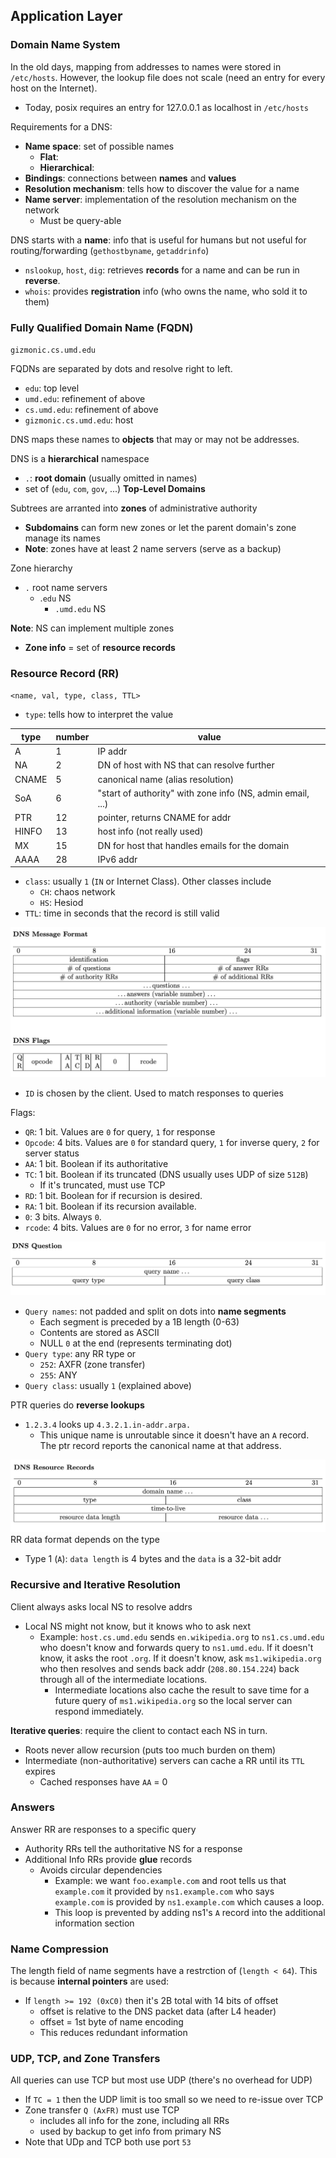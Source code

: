 ## Application Layer
### Domain Name System
In the old days, mapping from addresses to names were stored in `/etc/hosts`. However, the lookup file does not scale (need an entry for every host on the Internet).
* Today, posix requires an entry for 127.0.0.1 as localhost in `/etc/hosts`

Requirements for a DNS:
* **Name space**: set of possible names
  * **Flat**:
  * **Hierarchical**:
* **Bindings**: connections between **names** and **values**
* **Resolution mechanism**: tells how to discover the value for a name
* **Name server**: implementation of the resolution mechanism on the network
  * Must be query-able

DNS starts with a **name**: info that is useful for humans but not useful for routing/forwarding (`gethostbyname`, `getaddrinfo`)
* `nslookup`, `host`, `dig`: retrieves **records** for a name and can be run in **reverse**.
* `whois`: provides **registration** info (who owns the name, who sold it to them)
### Fully Qualified Domain Name (FQDN)
`gizmonic.cs.umd.edu`

FQDNs are separated by dots and resolve right to left.
* `edu`: top level
* `umd.edu`: refinement of above
* `cs.umd.edu`: refinement of above
* `gizmonic.cs.umd.edu`: host

DNS maps these names to **objects** that may or may not be addresses.

DNS is a **hierarchical** namespace
* `.`: **root domain** (usually omitted in names)
* set of (`edu`, `com`, `gov`, ...) **Top-Level Domains**

Subtrees are arranted into **zones** of administrative authority
* **Subdomains** can form new zones or let the parent domain's zone manage its names
* **Note**: zones have at least 2 name servers (serve as a backup)

Zone hierarchy
* `.` root name servers
  * .`edu` NS
    * `.umd.edu` NS

**Note**: NS can implement multiple zones
* **Zone info** = set of **resource records**

### Resource Record (RR)
`<name, val, type, class, TTL>`
* `type`: tells how to interpret the value

| type  | number | value                                                      |
| ----  | ------ | -------                                                    |
| A     | 1      | IP addr                                                    |
| NA    | 2      | DN of host with NS that can resolve further                |
| CNAME | 5      | canonical name (alias resolution)                          |
| SoA   | 6      | "start of authority" with zone info (NS, admin email, ...) |
| PTR   | 12     | pointer, returns CNAME for addr                            |
| HINFO | 13     | host info (not really used)                                |
| MX    | 15     | DN for host that handles emails for the domain             |
| AAAA  | 28     | IPv6 addr                                                  |
* `class`: usually `1` (`IN` or Internet Class). Other classes include
  * `CH`: chaos network
  * `HS`: Hesiod
* `TTL`: time in seconds that the record is still valid

![](./assets/DNS.png)
* `ID` is chosen by the client. Used to match responses to queries

Flags:
* `QR`: 1 bit. Values are `0` for query, `1` for response
* `Opcode`: 4 bits. Values are `0` for standard query, `1` for inverse query, `2` for server status
* `AA`: 1 bit. Boolean if its authoritative
* `TC`: 1 bit. Boolean if its truncated (DNS usually uses UDP of size `512B`)
  * If it's truncated, must use TCP
* `RD`: 1 bit. Boolean for if recursion is desired.
* `RA`: 1 bit. Boolean if its recursion available.
* `0`: 3 bits. Always `0`.
* `rcode`: 4 bits. Values are `0` for no error, `3` for name error

![](./assets/DNSQ.png)
* `Query names`: not padded and split on dots into **name segments**
  * Each segment is preceded by a 1B length (0-63)
  * Contents are stored as ASCII
  * NULL `0` at the end (represents terminating dot)
* `Query type`: any RR type or
  * `252`: AXFR (zone transfer)
  * `255`: ANY
* `Query class`: usually `1` (explained above)

PTR queries do **reverse lookups**
* `1.2.3.4` looks up `4.3.2.1.in-addr.arpa.`
  * This unique name is unroutable since it doesn't have an `A` record. The ptr record reports the canonical name at that address.

![](./assets/DNSRR.png)
RR data format depends on the type
* Type 1 (`A`): `data length` is 4 bytes and the `data` is a 32-bit addr

### Recursive and Iterative Resolution
Client always asks local NS to resolve addrs
* Local NS might not know, but it knows who to ask next
  * Example: `host.cs.umd.edu` sends `en.wikipedia.org` to `ns1.cs.umd.edu` who doesn't know and forwards query to `ns1.umd.edu`. If it doesn't know, it asks the root `.org`. If it doesn't know, ask `ms1.wikipedia.org` who then resolves and sends back addr (`208.80.154.224`) back through all of the intermediate locations.
    * Intermediate locations also cache the result to save time for a future query of `ms1.wikipedia.org` so the local server can respond immediately.

**Iterative queries**: require the client to contact each NS in turn.
* Roots never allow recursion (puts too much burden on them)
* Intermediate (non-authoritative) servers can cache a RR until its `TTL` expires
  * Cached responses have `AA` = 0

### Answers
Answer RR are responses to a specific query
* Authority RRs tell the authoritative NS for a response
* Additional Info RRs provide **glue** records
  * Avoids circular dependencies
    * Example: we want `foo.example.com` and root tells us that `example.com` it provided by `ns1.example.com` who says `example.com` is provided by `ns1.example.com` which causes a loop.
    * This loop is prevented by adding ns1's `A` record into the additional information section

### Name Compression
The length field of name segments have a restrction of (`length < 64`). This is because **internal pointers** are used:
* If `length >= 192 (0xC0)` then it's 2B total with 14 bits of offset
  * offset is relative to the DNS packet data (after L4 header)
  * offset = 1st byte of name encoding
  * This reduces redundant information

### UDP, TCP, and Zone Transfers
All queries can use TCP but most use UDP (there's no overhead for UDP)
* If `TC = 1` then the UDP limit is too small so we need to re-issue over TCP
* Zone transfer `Q (AxFR)` must use TCP
  * includes all info for the zone, including all RRs
  * used by backup to get info from primary NS
* Note that UDp and TCP both use port `53`
